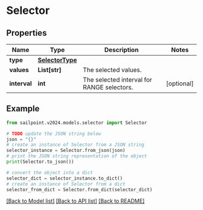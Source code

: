 # Selector


## Properties

Name | Type | Description | Notes
------------ | ------------- | ------------- | -------------
**type** | [**SelectorType**](SelectorType.md) |  | 
**values** | **List[str]** | The selected values.  | 
**interval** | **int** | The selected interval for RANGE selectors.  | [optional] 

## Example

```python
from sailpoint.v2024.models.selector import Selector

# TODO update the JSON string below
json = "{}"
# create an instance of Selector from a JSON string
selector_instance = Selector.from_json(json)
# print the JSON string representation of the object
print(Selector.to_json())

# convert the object into a dict
selector_dict = selector_instance.to_dict()
# create an instance of Selector from a dict
selector_from_dict = Selector.from_dict(selector_dict)
```
[[Back to Model list]](../README.md#documentation-for-models) [[Back to API list]](../README.md#documentation-for-api-endpoints) [[Back to README]](../README.md)



